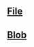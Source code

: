 ## [File](/qian-duan-ji-zhu-xue-xi-zong-jie-zheng-li/javascript/jszhong-dian-zheng-li/file.md)

## [Blob](/qian-duan-ji-zhu-xue-xi-zong-jie-zheng-li/javascript/jszhong-dian-zheng-li/blob.md)